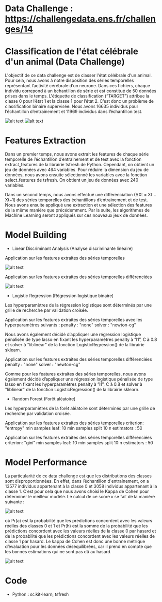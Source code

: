 # Data Challenge : https://challengedata.ens.fr/challenges/14

# Classification de l'état célébrale d'un animal (Data Challenge)

L'objectif de ce data challenge est de classer l'état célébrale d'un animal. Pour cela, nous avons à notre disposition des séries temporelles représentant l’activité cérébrale d’un neurone. Dans ces fichiers, chaque individu correpond à un  ́echantillon de série et est constitué de 50 données prises dans le temps. L'étiquette de classification (”TARGET”) attribue la classe 0 pour l’état 1 et la classe 1 pour l’état 2. C’est donc un problème de classification binaire supervisée. Nous avons 16635 individus pour l’échantillon d’entrainement et 11969 individus dans l’échantillon test.

![alt text](https://github.com/fanny-crt/Classification_etat_celebrale_animal/blob/main/images/xtrain.PNG)
![alt text](https://github.com/fanny-crt/Classification_etat_celebrale_animal/blob/main/images/ytrain.PNG)

# Features Extraction

Dans un premier temps, nous avons extrait les features de chaque série temporelle de l’échantillon d’entrainement et de test avec la fonction extract_features de la librairie tsfresh de Python. Cependant, on obtient un jeu de données avec 464 variables. Pour réduire la dimension du jeu de données, nous avons ensuite sélectionné les variables avec la fonction select_features de tsfresh. On obtient un jeu de données avec 240 variables.

Dans un second temps, nous avons effectué une différenciation (∆Xt = Xt − Xt−1) des séries temporelles des  ́echantillons d’entrainement et de test. Nous avons ensuite appliqué une extraction et une sélection des features de la même manière que précédemment. Par la suite, les algorithmes de Machine Learning seront appliqués sur ces nouveaux jeux de données.

# Model Building

- Linear Discriminant Analysis (Analyse discriminante linéaire)

Application sur les features extraites des séries temporelles

![alt text](https://github.com/fanny-crt/Classification_etat_celebrale_animal/blob/main/images/Analyse_discriminante_lineaire.PNG)

Application sur les features extraites des séries temporelles différenciées

![alt text](https://github.com/fanny-crt/Classification_etat_celebrale_animal/blob/main/images/Analyse_discriminante_lineaire_diff.PNG)

- Logistic Regression (Régression logistique binaire) 

Les hyperparamètres de la régression logistique sont déterminés par une grille de recherche par validation croisée.

Application sur les features extraites des séries temporelles avec les hyperparamètres suivants : 
penalty : "none" 
solver : "newton-cg"

Nous avons également décidé d’appliquer une régression logistique pénalisée de type lasso en fixant les hyperparamètres penalty à ”l1”, C à 0.8 et solver à "liblinear" de la fonction LogisticRegression() de la librairie sklearn. 

Application sur les features extraites des séries temporelles différenciées
penalty : "none" 
solver : "newton-cg"

Comme pour les features extraites des séries temporelles, nous avons également décidé d’appliquer une régression logistique pénalisée de type lasso en fixant les hyperparamètres penalty à ”l1”, C à 0.8 et solver à "liblinear" de la fonction LogisticRegression() de la librairie sklearn. 

- Random Forest (Forêt aléatoire)

Les hyperparamètres de la forêt aléatoire sont déterminés par une grille de recherche par validation croisée.

Application sur les features extraites des séries temporelles
criterion: "entropy"
min samples leaf: 10
min samples split 10 
n estimators : 50

Application sur les features extraites des séries temporelles différenciées
criterion: "gini"
min samples leaf: 10
min samples split 10 
n estimators : 50

# Model Performance

La particularité de ce data challenge est que les distributions des classes sont disproportionnées. En effet, dans l’échantillon d'entrainement, on a 13577 individus appartenant à la classe 0 et 3058 individus appartenant à la classe 1. C’est pour cela que nous avons choisi le Kappa de Cohen pour déterminer le meilleur modèle. Le calcul de ce score κ se fait de la manière suivante :

![alt text](https://github.com/fanny-crt/Classification_etat_celebrale_animal/blob/main/images/kappa_cohen.PNG)

où Pr(a) est la probabilité que les prédictions concordent avec les valeurs réelles des classes 0 et 1 et Pr(h) est la somme de la probabilité que les prédictions concordent avec les valeurs réelles de la classe 0 par hasard et de la probabilité que les prédictions concordent avec les valeurs réelles de classe 1 par hasard. Le kappa de Cohen est donc une bonne métrique d’évaluation pour les données déséquilibrées, car il prend en compte que les bonnes estimations qui ne sont pas dû au hasard.

![alt text](https://github.com/fanny-crt/Classification_etat_celebrale_animal/blob/main/images/model_performance_neurones.PNG)


# Code 
- Python : scikit-learn, tsfresh
